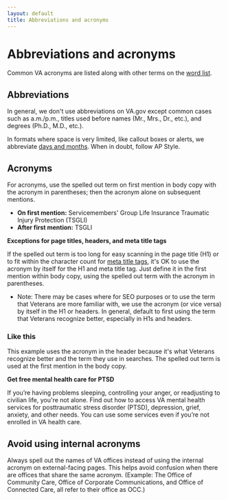 ```yaml
---
layout: default
title: Abbreviations and acronyms
---
```


# Abbreviations and acronyms 

Common VA acronyms are listed along with other terms on the [word list](https://design.va.gov/content-style-guide/word-list).

## Abbreviations

In general, we don't use abbreviations on VA.gov except common cases such as a.m./p.m., titles used before names (Mr., Mrs., Dr., etc.), and degrees (Ph.D., M.D., etc.). 

In formats where space is very limited, like callout boxes or alerts, we abbreviate [days and months](https://design.va.gov/content-style-guide/dates-and-numbers). When in doubt, follow AP Style.

## Acronyms

For acronyms, use the spelled out term on first mention in body copy with the acronym in parentheses; then the acronym alone on subsequent mentions. 

- **On first mention:** Servicemembers' Group Life Insurance Traumatic Injury Protection (TSGLI)
- **After first mention:** TSGLI 

__Exceptions for page titles, headers, and meta title tags__

If the spelled out term is too long for easy scanning in the page title (H1) or to fit within the character count for [meta title tags](https://design.va.gov/content-style-guide/seo), it's OK to use the acronym by itself for the H1 and meta title tag. Just define it in the first mention within body copy, using the spelled out term with the acronym in parentheses. 

- Note: There may be cases where for SEO purposes or to use the term that Veterans are more familiar with, we use the acronym (or vice versa) by itself in the H1 or headers. In general, default to first using the term that Veterans recognize better, especially in H1s and headers. 


<div class="do-dont">
<div class="do-dont__do">
<h3 class="do-dont__heading">Like this</h3>
<div class="do-dont__content" markdown="1"> 

This example uses the acronym in the header because it's what Veterans recognize better and the term they use in searches. The spelled out term is used at the first mention in the body copy.

__Get free mental health care for PTSD__

If you’re having problems sleeping, controlling your anger, or readjusting to civilian life, you're not alone. Find out how to access VA mental health services for posttraumatic stress disorder (PTSD), depression, grief, anxiety, and other needs. You can use some services even if you’re not enrolled in VA health care.

</div>
</div>
</div>



## Avoid using internal acronyms

Always spell out the names of VA offices instead of using the internal acronym on external-facing pages. This helps avoid confusion when there are offices that share the same acronym. (Example: The Office of Community Care, Office of Corporate Communications, and Office of Connected Care, all refer to their office as OCC.)
